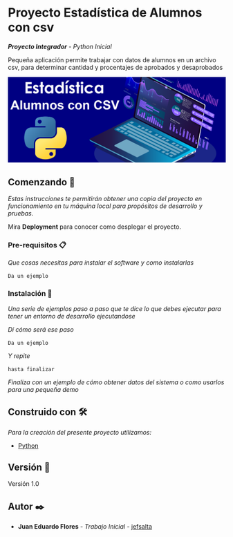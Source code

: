 # Proyecto Estadística de Alumnos con csv
**_Proyecto Integrador_** - _Python Inicial_

Pequeña aplicación permite trabajar con datos de alumnos en un archivo csv, para determinar cantidad y procentajes de aprobados y desaprobados

![estadísticas](/images/estadisticas.png)



## Comenzando 🚀

_Estas instrucciones te permitirán obtener una copia del proyecto en funcionamiento en tu máquina local para propósitos de desarrollo y pruebas._

Mira **Deployment** para conocer como desplegar el proyecto.


### Pre-requisitos 📋

_Que cosas necesitas para instalar el software y como instalarlas_

```
Da un ejemplo
```

### Instalación 🔧

_Una serie de ejemplos paso a paso que te dice lo que debes ejecutar para tener un entorno de desarrollo ejecutandose_

_Dí cómo será ese paso_

```
Da un ejemplo
```

_Y repite_

```
hasta finalizar
```

_Finaliza con un ejemplo de cómo obtener datos del sistema o como usarlos para una pequeña demo_


## Construido con 🛠️

_Para la creación del presente proyecto utilizamos:_

* [Python](https://www.python.org)


## Versión 📌

Versión 1.0

## Autor ✒️

* **Juan Eduardo Flores** - *Trabajo Inicial* - [jefsalta](https://github.com/jefsalta)




